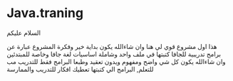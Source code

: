# Java.traning



السلام عليكم

هذا اول مشروع قوي لي هنا وان شاءالله يكون بداية خير وفكرة المشروع عبارة عن برامج تدريبية للجافا كتبتها في ملف واحد وشاملة اساسيات لغة جافا وخاصة للمبتدئين وان شاءالله يكون كل شي واضح ومفهوم ويدون تعقيد وطبعا البرامج فقط للتدريب مب للتعلم, البرامج الي كتبتها تعطيك افكار للتدريب والممارسة 
